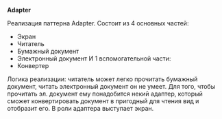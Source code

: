 **Adapter**

Реализация паттерна Adapter.
Состоит из 4 основных частей:
- Экран
- Читатель
- Бумажный документ
- Электронный документ
И 1 вспомогательной части:
- Конвертер

Логика реализации: читатель может легко прочитать бумажный документ, читать электронный документ он не умеет. Для того, чтобы прочитать эл. документ ему понадобится некий адаптер,
который сможет конвертировать документ в пригодный для чтения вид и отобразит его.
В роли адаптера выступает экран.
